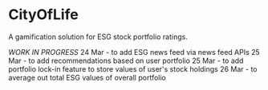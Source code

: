 # CityOfLife
A gamification solution for ESG stock portfolio ratings.


*WORK IN PROGRESS*
24 Mar - to add ESG news feed via news feed APIs
25 Mar - to add recommendations based on user portfolio
25 Mar - to add portfolio lock-in feature to store values of user's stock holdings 
26 Mar - to average out total ESG values of overall portfolio
